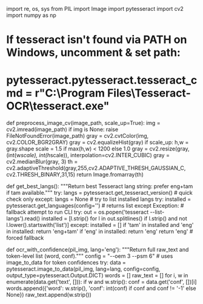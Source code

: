 import re, os, sys
from PIL import Image
import pytesseract
import cv2
import numpy as np

# If tesseract isn't found via PATH on Windows, uncomment & set path:
# pytesseract.pytesseract.tesseract_cmd = r"C:\Program Files\Tesseract-OCR\tesseract.exe"

def preprocess_image_cv(image_path, scale_up=True):
    img = cv2.imread(image_path)
    if img is None:
        raise FileNotFoundError(image_path)
    gray = cv2.cvtColor(img, cv2.COLOR_BGR2GRAY)
    gray = cv2.equalizeHist(gray)
    if scale_up:
        h,w = gray.shape
        scale = 1.5 if max(h,w) < 1200 else 1.0
        gray = cv2.resize(gray, (int(w*scale), int(h*scale)), interpolation=cv2.INTER_CUBIC)
    gray = cv2.medianBlur(gray, 3)
    th = cv2.adaptiveThreshold(gray,255,cv2.ADAPTIVE_THRESH_GAUSSIAN_C, cv2.THRESH_BINARY,31,15)
    return Image.fromarray(th)

def get_best_langs():
    """Return best Tesseract lang string: prefer eng+tam if tam available."""
    try:
        langs = pytesseract.get_tesseract_version()  # quick check only
    except:
        langs = None
    # try to list installed langs
    try:
        installed = pytesseract.get_languages(config='')  # returns list
    except Exception:
        # fallback attempt to run CLI
        try:
            out = os.popen('tesseract --list-langs').read()
            installed = [l.strip() for l in out.splitlines() if l.strip() and not l.lower().startswith('list')]
        except:
            installed = []
    if 'tam' in installed and 'eng' in installed:
        return 'eng+tam'
    if 'eng' in installed:
        return 'eng'
    return 'eng'  # forced fallback

def ocr_with_confidence(pil_img, lang='eng'):
    """Return full raw_text and token-level list (word, conf)."""
    config = "--oem 3 --psm 6"
    # uses image_to_data for token confidences
    try:
        data = pytesseract.image_to_data(pil_img, lang=lang, config=config, output_type=pytesseract.Output.DICT)
        words = []
        raw_text = []
        for i, w in enumerate(data.get('text', [])):
            if w and w.strip():
                conf = data.get('conf', [])[i]
                words.append({'word': w.strip(), 'conf': int(conf) if conf and conf != '-1' else None})
                raw_text.append(w.strip())
